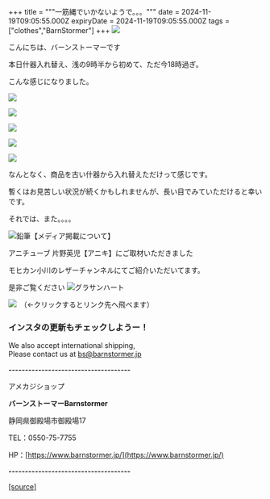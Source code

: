 +++
title = """一筋縄でいかないようで。。。"""
date = 2024-11-19T09:05:55.000Z
expiryDate = 2024-11-19T09:05:55.000Z
tags = ["clothes","BarnStormer"]
+++
[![](https://stat.ameba.jp/user_images/20231023/16/barnstormer-go/b2/03/p/o0420015015354743273.png)](https://ameblo.jp/barnstormer-go/entry-12825670498.html)

こんにちは、バーンストーマーです

本日什器入れ替え、浅の9時半から初めて、ただ今18時過ぎ。

こんな感じになりました。

[![](https://stat.ameba.jp/user_images/20241119/18/barnstormer-go/0e/f6/j/o0466070015511924859.jpg)](https://stat.ameba.jp/user_images/20241119/18/barnstormer-go/0e/f6/j/o0466070015511924859.jpg)

[![](https://stat.ameba.jp/user_images/20241119/18/barnstormer-go/2a/8d/j/o0700046615511924862.jpg)](https://stat.ameba.jp/user_images/20241119/18/barnstormer-go/2a/8d/j/o0700046615511924862.jpg)

[![](https://stat.ameba.jp/user_images/20241119/18/barnstormer-go/6f/35/j/o0700046615511924866.jpg)](https://stat.ameba.jp/user_images/20241119/18/barnstormer-go/6f/35/j/o0700046615511924866.jpg)

[![](https://stat.ameba.jp/user_images/20241119/18/barnstormer-go/64/a6/j/o0700046615511924868.jpg)](https://stat.ameba.jp/user_images/20241119/18/barnstormer-go/64/a6/j/o0700046615511924868.jpg)

[![](https://stat.ameba.jp/user_images/20241119/18/barnstormer-go/61/27/j/o0700046615511924870.jpg)](https://stat.ameba.jp/user_images/20241119/18/barnstormer-go/61/27/j/o0700046615511924870.jpg)

なんとなく、商品を古い什器から入れ替えただけって感じです。

暫くはお見苦しい状況が続くかもしれませんが、長い目でみていただけると幸いです。

それでは、また。。。。

![鉛筆](https://stat100.ameba.jp/blog/ucs/img/char/char3/519.png)【メディア掲載について】

アニチューブ 片野英児【アニキ】にご取材いただきました

モヒカン小川のレザーチャンネルにてご紹介いただいてます。

是非ご覧ください ![グラサンハート](https://stat100.ameba.jp/blog/ucs/img/char/char3/148.png)

[![](https://stat.ameba.jp/user_images/20230412/16/barnstormer-go/6a/23/p/o0108010815269242493.png)](https://www.instagram.com/barnstormer_daily/)　（←クリックするとリンク先へ飛べます）

### インスタの更新もチェックしようー！

We also accept international shipping,  
Please contact us at bs@barnstormer.jp

**\-------------------------------------**

アメカジショップ

**バーンストーマーBarnstormer**

静岡県御殿場市御殿場17

TEL：0550-75-7755

HP：[https://www.barnstormer.jp/](https://www.barnstormer.jp/)

**\-------------------------------------**

[[source]](https://ameblo.jp/barnstormer-go/entry-12875615687.html)
